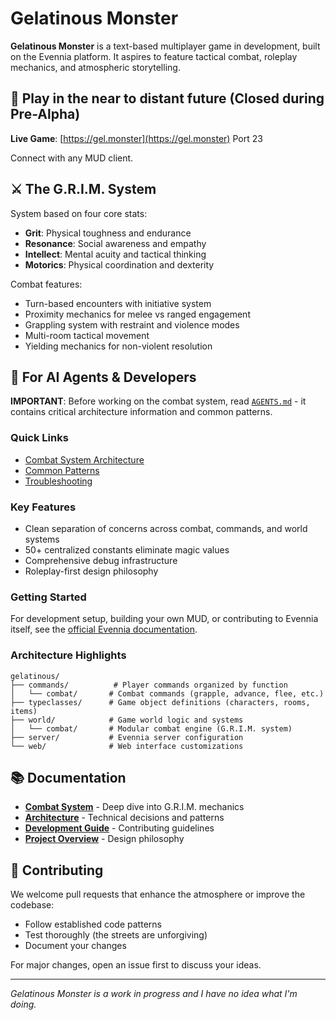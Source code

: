 # Gelatinous Monster

**Gelatinous Monster** is a text-based multiplayer game in development, built on the Evennia platform. It aspires to feature tactical combat, roleplay mechanics, and atmospheric storytelling.

## 🌃 Play in the near to distant future (Closed during Pre-Alpha)

**Live Game**: [https://gel.monster](https://gel.monster) Port 23

Connect with any MUD client.

## ⚔️ The G.R.I.M. System

System based on four core stats:

- **Grit**: Physical toughness and endurance
- **Resonance**: Social awareness and empathy  
- **Intellect**: Mental acuity and tactical thinking
- **Motorics**: Physical coordination and dexterity

Combat features:
- Turn-based encounters with initiative system
- Proximity mechanics for melee vs ranged engagement
- Grappling system with restraint and violence modes
- Multi-room tactical movement
- Yielding mechanics for non-violent resolution

## 🤖 For AI Agents & Developers

**IMPORTANT**: Before working on the combat system, read [`AGENTS.md`](AGENTS.md) - it contains critical architecture information and common patterns.

### Quick Links
- [Combat System Architecture](AGENTS.md#system-architecture)
- [Common Patterns](AGENTS.md#common-patterns)
- [Troubleshooting](AGENTS.md#troubleshooting)

### Key Features
- Clean separation of concerns across combat, commands, and world systems
- 50+ centralized constants eliminate magic values
- Comprehensive debug infrastructure
- Roleplay-first design philosophy

### Getting Started
For development setup, building your own MUD, or contributing to Evennia itself, see the [official Evennia documentation](https://github.com/evennia/evennia).

### Architecture Highlights

```
gelatinous/
├── commands/          # Player commands organized by function
│   └── combat/       # Combat commands (grapple, advance, flee, etc.)
├── typeclasses/      # Game object definitions (characters, rooms, items)
├── world/            # Game world logic and systems
│   └── combat/       # Modular combat engine (G.R.I.M. system)
├── server/           # Evennia server configuration
└── web/              # Web interface customizations
```

## 📚 Documentation

- **[Combat System](COMBAT_SYSTEM.md)** - Deep dive into G.R.I.M. mechanics
- **[Architecture](ARCHITECTURE.md)** - Technical decisions and patterns
- **[Development Guide](DEVELOPMENT_GUIDE.md)** - Contributing guidelines
- **[Project Overview](PROJECT_OVERVIEW.md)** - Design philosophy

## 🤝 Contributing

We welcome pull requests that enhance the atmosphere or improve the codebase:

- Follow established code patterns
- Test thoroughly (the streets are unforgiving)
- Document your changes

For major changes, open an issue first to discuss your ideas.

---

*Gelatinous Monster is a work in progress and I have no idea what I'm doing.*

